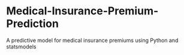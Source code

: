 # Medical-Insurance-Premium-Prediction
A predictive model for medical insurance premiums using Python and statsmodels
